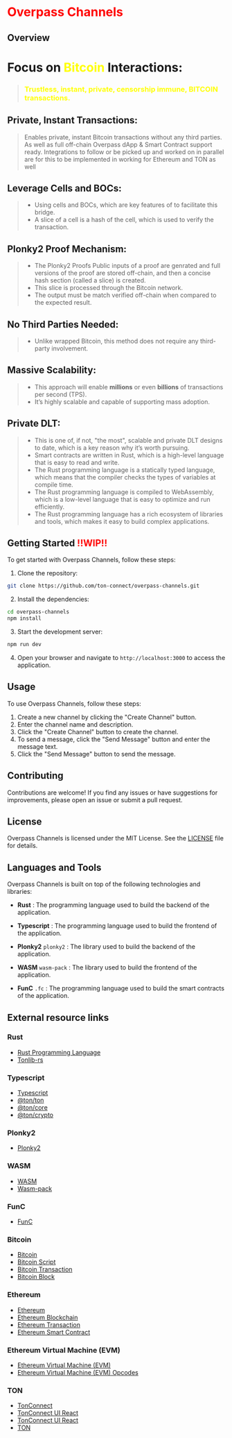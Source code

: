 # <span style="color: red;">Overpass Channels</span>

## Overview

# Focus on <span style="color: yellow;">Bitcoin</span> Interactions:


 >### <span style="color: yellow;">Trustless, instant, private, censorship immune, BITCOIN transactions.</span>


## Private, Instant Transactions: 
>Enables private, instant Bitcoin transactions without any third parties.  As well as full off-chain Overpass dApp & Smart Contract support ready. Integrations to follow or be picked up and worked on in parallel are for this to be implemented in working for Ethereum and TON as well
## Leverage Cells and BOCs:
 > - Using cells and BOCs, which are key features of
  > to facilitate this bridge.
  >- A slice of a cell is a hash of the cell, which is 
  > used to verify the transaction.
## Plonky2 Proof Mechanism:

 > - The Plonky2 Proofs Public inputs of a proof are genrated and full versions of the proof are stored off-chain, and then a concise hash section (called a slice) is created.
 > - This slice is processed through the Bitcoin network.
 > - The output must be match verified off-chain  when compared to the expected result.
## No Third Parties Needed: 
> - Unlike wrapped Bitcoin, this method does not require any third-party involvement.

## Massive Scalability:
 > - This approach will enable **millions** or even **billions** of transactions per second (TPS).
 > - It’s highly scalable and capable of supporting mass adoption.
## Private DLT: 
> - This is one of, if not, "the most", scalable and private DLT designs to date, which is a key reason why it’s worth pursuing.
> - Smart contracts are written in Rust, which is a high-level language that is easy to read and write.
> - The Rust programming language is a statically typed language, which means that the compiler checks the types of variables at compile time.
> - The Rust programming language is compiled to WebAssembly, which is a low-level language that is easy to optimize and run efficiently.
> - The Rust programming language has a rich ecosystem of libraries and tools, which makes it easy to build complex applications.

## Getting Started  <span style="color: red;">!!WIP!!

To get started with Overpass Channels, follow these steps:

1. Clone the repository:

```bash
git clone https://github.com/ton-connect/overpass-channels.git
```

2. Install the dependencies:

```bash
cd overpass-channels
npm install
```

3. Start the development server:

```bash
npm run dev
```

4. Open your browser and navigate to `http://localhost:3000` to access the application.



## Usage

To use Overpass Channels, follow these steps:

1. Create a new channel by clicking the "Create Channel" button.
2. Enter the channel name and description.
3. Click the "Create Channel" button to create the channel.
4. To send a message, click the "Send Message" button and enter the message text.
5. Click the "Send Message" button to send the message.

## Contributing

Contributions are welcome! If you find any issues or have suggestions for improvements, please open an issue or submit a pull request.

## License

Overpass Channels is licensed under the MIT License. See the [LICENSE](LICENSE) file for details.



## Languages and Tools

Overpass Channels is built on top of the following technologies and libraries:

- **Rust** : The programming language used to build the backend of the application.

- **Typescript** : The programming language used to build the frontend of the application.

- **Plonky2** ```plonky2``` : The library used to build the backend of the application.

- **WASM** ```wasm-pack``` : The library used to build the frontend of the application.

- **FunC** ```.fc``` : The programming language used to build the smart contracts of the application.


## External resource links


### Rust
- [Rust Programming Language](https://www.rust-lang.org/)
- [Tonlib-rs](https://github.com/tonlabs/tonlib-rs)

### Typescript
- [Typescript](https://www.typescriptlang.org/)
- [@ton/ton](https://github.com/ton-connect/ui-react)
- [@ton/core](https://github.com/ton-connect/ui-react)
- [@ton/crypto](https://github.com/ton-connect/ui-react)

### Plonky2
- [Plonky2](https://github.com/mir-protocol/plonky2)

### WASM
- [WASM](https://webassembly.org/)
- [Wasm-pack](https://github.com/rustwasm/wasm-pack)

### FunC
- [FunC](https://ton.org/docs/func) 

### Bitcoin
- [Bitcoin](https://bitcoin.org/en/)
- [Bitcoin Script](https://en.bitcoin.it/wiki/Script)
- [Bitcoin Transaction](https://en.bitcoin.it/wiki/Transaction)
- [Bitcoin Block](https://en.bitcoin.it/wiki/Block)

### Ethereum
- [Ethereum](https://ethereum.org/)
- [Ethereum Blockchain](https://ethereum.org/en/developers/docs/blocks/)
- [Ethereum Transaction](https://ethereum.org/en/developers/docs/transactions/)
- [Ethereum Smart Contract](https://ethereum.org/en/developers/docs/smart-contracts/)

### Ethereum Virtual Machine (EVM)
- [Ethereum Virtual Machine (EVM)](https://ethereum.org/en/developers/docs/evm/)
- [Ethereum Virtual Machine (EVM) Opcodes](https://www.evm.codes/)

### TON
- [TonConnect](https://github.com/ton-connect)
- [TonConnect UI React](https://github.com/ton-connect/ui-react)
- [TonConnect UI React](https://github.com/ton-connect/ui-react)
- [TON](https://ton.org/docs)
